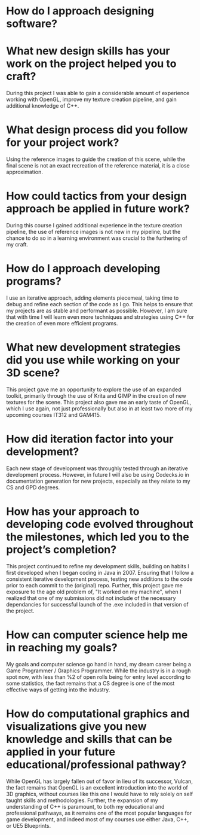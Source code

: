 # How do I approach designing software?
  
# What new design skills has your work on the project helped you to craft?
  During this project I was able to gain a considerable amount of experience working with OpenGL, improve my texture creation pipeline, and gain additional knowledge of C++.
# What design process did you follow for your project work?
 Using the reference images to guide the creation of this scene, while the final scene is not an exact recreation of the reference material, it is a close approximation.
# How could tactics from your design approach be applied in future work?
During this course I gained additional experience in the texture creation pipeline, the use of reference images is not new in my pipeline, but the chance to do so in a learning environment
was crucial to the furthering of my craft.
# How do I approach developing programs?
 I use an iterative approach, adding elements piecemeal, taking time to debug and refine each section of the code as I go. This helps to ensure that my projects are as stable and performant as possible.
 However, I am sure that with time I will learn even more techniques and strategies using C++ for the creation of even more efficient programs.
# What new development strategies did you use while working on your 3D scene?
This project gave me an opportunity to explore the use of an expanded toolkit, primarily through the use of Krita and GIMP in the creation of new textures for the scene. 
This project also gave me an early taste of OpenGL, which I use again, not just professionally but also in at least two more of my upcoming courses IT312 and GAM415.
# How did iteration factor into your development?
 Each new stage of development was throughly tested through an iterative development process. However, in future I will also be using Codecks.io in documentation generation for new projects, especially as they
 relate to my CS and GPD degrees.
# How has your approach to developing code evolved throughout the milestones, which led you to the project’s completion?
 This project continued to refine my development skills, building on habits I first developed when I began coding in Java in 2007. Ensuring that I follow a consistent iterative development process, testing
 new additions to the code prior to each commit to the (original) repo. Further, this project gave me exposure to the age old problem of, "It worked on my machine", when I realized that one of my submissions did
 not include of the necessary dependancies for successful launch of the .exe included in that version of the project.
# How can computer science help me in reaching my goals?
 My goals and computer science go hand in hand, my dream career being a Game Programmer / Graphics Programmer. While the industry is in a rough spot now, with less than %2 of open rolls being for entry level according to
 some statistics, the fact remains that a CS degree is one of the most effective ways of getting into the industry.
# How do computational graphics and visualizations give you new knowledge and skills that can be applied in your future educational/professional pathway?
 While OpenGL has largely fallen out of favor in lieu of its successor, Vulcan, the fact remains that OpenGL is an excellent introduction into the world of 3D graphics, without courses like this one I would have to rely
 solely on self taught skills and methodologies. Further, the expansion of my understanding of C++ is paramount, to both my educational and professional pathways, as it remains one of the most popular languages for game development, and indeed most of my courses use either Java, C++, or UE5 Blueprints.

